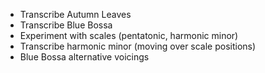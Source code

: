 - Transcribe Autumn Leaves
- Transcribe Blue Bossa
- Experiment with scales (pentatonic, harmonic minor)
- Transcribe harmonic minor (moving over scale positions)
- Blue Bossa alternative voicings